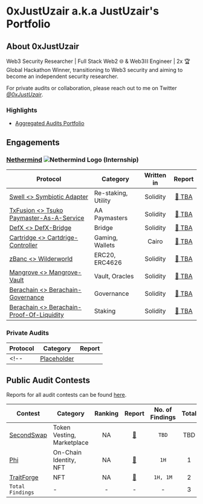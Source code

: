 # 0xJustUzair a.k.a JustUzair's Portfolio

## About 0xJustUzair

Web3 Security Researcher | Full Stack Web2 🌐 & Web3⛓️ Engineer | 2x 🏆 Global Hackathon Winner, transitioning to Web3 security and aiming to become an independent security researcher.

For private audits or collaboration, please reach out to me on Twitter [*@0xJustUzair*](https://twitter.com/0xJustUzair).

### Highlights

- [Aggregated Audits Portfolio](https://audits.sherlock.xyz/watson/JustUzair)

## Engagements

### [Nethermind](https://github.com/NethermindEth/) ![Nethermind Logo](https://avatars.githubusercontent.com/u/43478154?s=20) (Internship)

| Protocol | Category | Written in | Report |
| - | - | :-: | :-: |
| [Swell <> Symbiotic Adapter](https://app.symbiotic.fi/restake/) | Re-staking, Utility | Solidity | [📄 TBA](/) |
| [TxFusion <> Tsuko Paymaster-As-A-Service](https://app.txsync.io/tsuko) | AA Paymasters | Solidity | [📄 TBA](/) |
| [DefX <> DefX-Bridge](https://docs.defx.com/docs) | Bridge | Solidity | [📄 TBA](/) |
| [Cartridge <> Cartdrige-Controller](https://docs.cartridge.gg/controller/overview) | Gaming, Wallets | Cairo | [📄 TBA](/) |
| [zBanc <> Wilderworld ](/) | ERC20, ERC4626 | Solidity | [📄 TBA](/) |
| [Mangrove <> Mangrove-Vault ](/) | Vault, Oracles | Solidity | [📄 TBA](/) |
| [Berachain <> Berachain-Governance ](/) | Governance | Solidity | [📄 TBA](/) |
| [Berachain <> Berachain-Proof-Of-Liquidity ](/) | Staking | Solidity | [📄 TBA](/) | 







### Private Audits

| Protocol | Category | Report |
| - | - | :-: |
<!-- | [Placeholder](<protocol-url-link>) | <Category> | [📄](/engagements/nethermind/<FILENAME>) | -->

## Public Audit Contests

Reports for all audit contests can be found [here](/contests/).

| Contest | Category | Ranking | Report | No. of Findings | Total |
| - | - | :-: | :-: | :-: | :-: |
| [SecondSwap](https://code4rena.com/audits/2024-12-secondswap) | Token Vesting, Marketplace | NA | [📄]() | `TBD` | TBD |
| [Phi](https://code4rena.com/audits/2024-08-phi) | On-Chain Identity, NFT | NA | [📄](/contests/c4/2024-08-phi.md) | `1H` | 1 |
| [TraitForge](https://code4rena.com/audits/2024-07-traitforge) | NFT | NA  | [📄](/contests/c4/2024-07-traitforge.md) | `1H, 1M` | 2 |
|`Total Findings`|-|-|-|-| 3 |

<!-- | [CONTEST NAME](<CONTEST-LINK>) | <CATEGORY> | RANKING 🥇🥈🥉🎖️ | [📄](/contests/pdf/<FILENAME>) | #NO | -->
